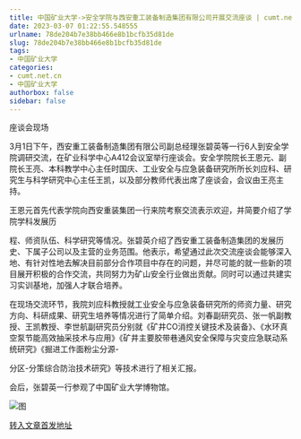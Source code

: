 ```yaml
---
title: 中国矿业大学->安全学院与西安重工装备制造集团有限公司开展交流座谈 | cumt.net.cn
date: 2023-03-07 01:22:55.548555
urlname: 78de204b7e38bb466e8b1bcfb35d81de
slug: 78de204b7e38bb466e8b1bcfb35d81de
tags: 
- 中国矿业大学
categories:
- cumt.net.cn
- 中国矿业大学
authorbox: false
sidebar: false
---
```

座谈会现场  

3月1日下午，西安重工装备制造集团有限公司副总经理张碧英等一行6人到安全学院调研交流，在矿业科学中心A412会议室举行座谈会。安全学院院长王恩元、副院长王亮、本科教学中心主任时国庆、工业安全与应急装备研究所所长刘应科、研究生与科学研究中心主任王凯，以及部分教师代表出席了座谈会，会议由王亮主持。

王恩元首先代表学院向西安重装集团一行来院考察交流表示欢迎，并简要介绍了学院学科发展历
<!--more-->
程、师资队伍、科学研究等情况。张碧英介绍了西安重工装备制造集团的发展历史、下属子公司以及主营的业务范围。他表示，希望通过此次交流座谈会能够深入地、有针对性地去解决目前部分合作项目中存在的问题，并尽可能的就一些新的项目展开积极的合作交流，共同努力为矿山安全行业做出贡献。同时可以通过共建实习实训基地，加强人才联合培养。

在现场交流环节，我院刘应科教授就工业安全与应急装备研究所的师资力量、研究方向、科研成果、研究生培养等情况进行了简单介绍。刘春副研究员、张一帆副教授、王凯教授、李世航副研究员分别就《矿井CO消控关键技术及装备》、《水环真空泵节能高效抽采技术与应用》《矿井主要胶带巷通风安全保障与灾变应急联动系统研究》《掘进工作面粉尘分源-

分区-分策综合防治技术研究》等技术进行了相关汇报。

会后，张碧英一行参观了中国矿业大学博物馆。

![图](https://xwzx.cumt.edu.cn/_upload/article/images/13/64/285558c143b0a1bdb01f91c87a7a/6891e894-bef2-487c-aae6-d48512ab9b3f.jpg)

[转入文章首发地址](https://xwzx.cumt.edu.cn/c7/0f/c523a640783/page.htm)